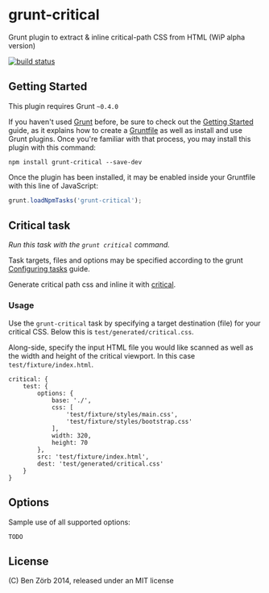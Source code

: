 # grunt-critical

Grunt plugin to extract & inline critical-path CSS from HTML (WiP alpha version)

[![build status](https://secure.travis-ci.org/bezoerb/grunt-critical.png)](http://travis-ci.org/bezoerb/grunt-critical)

## Getting Started

This plugin requires Grunt `~0.4.0`

If you haven't used [Grunt](http://gruntjs.com/) before, be sure to check out the [Getting Started](http://gruntjs.com/getting-started) guide, as it explains how to create a [Gruntfile](http://gruntjs.com/sample-gruntfile) as well as install and use Grunt plugins. Once you're familiar with that process, you may install this plugin with this command:

```shell
npm install grunt-critical --save-dev
```

Once the plugin has been installed, it may be enabled inside your Gruntfile with this line of JavaScript:

```js
grunt.loadNpmTasks('grunt-critical');
```

## Critical task

_Run this task with the `grunt critical` command._

Task targets, files and options may be specified according to the grunt [Configuring tasks](http://gruntjs.com/configuring-tasks) guide.

Generate critical path css and inline it with  [critical](https://github.com/addyosmani/critical).

### Usage

Use the `grunt-critical` task by specifying a target destination (file) for your critical CSS. Below this is `test/generated/critical.css`.

Along-side, specify the input HTML file you would like scanned as well as the width and height of the critical viewport.
In this case `test/fixture/index.html`.

```shell
critical: {
    test: {
        options: {
            base: './',
            css: [
                'test/fixture/styles/main.css',
                'test/fixture/styles/bootstrap.css'
            ],
            width: 320,
            height: 70
        },
        src: 'test/fixture/index.html',
        dest: 'test/generated/critical.css'
    }
}
```

## Options

Sample use of all supported options:
```shell
TODO
```

## License

(C) Ben Zörb 2014, released under an MIT license
